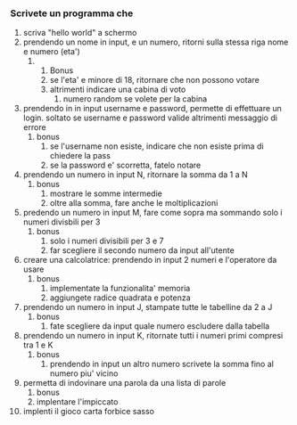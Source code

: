 ### Scrivete un programma che
1. scriva "hello world" a schermo
2. prendendo un nome in input, e un numero, ritorni sulla stessa riga nome e numero (eta')
   1. 1. Bonus
      2. se l'eta' e minore di 18, ritornare che non possono votare
      3. altrimenti indicare una cabina di voto
         1. numero random se volete per la cabina
3. prendendo in in input username e password, permette di effettuare un login. soltato se username e password valide altrimenti messaggio di errore
   1. bonus
      1. se l'username non esiste, indicare che non esiste prima di chiedere la pass
      2. se la password e' scorretta, fatelo notare
4. prendendo un numero in input N, ritornare la somma da 1 a N
   1. bonus
      1. mostrare le somme intermedie
      2. oltre alla somma, fare anche le moltiplicazioni
5. predendo un numero in input M, fare come sopra ma sommando solo i numeri divisbili per 3
   1. bonus
      1. solo i numeri divisibili per 3 e 7
      2. far scegliere il secondo numero da input all'utente
6. creare una calcolatrice: prendendo in input 2 numeri e l'operatore da usare
   1. bonus
      1. implementate la funzionalita' memoria
      2. aggiungete radice quadrata e potenza
7. prendendo un numero in input J, stampate tutte le tabelline da 2 a J
   1. bonus
      1. fate scegliere da input quale numero escludere dalla tabella
8. prendendo un numero in input K, ritornate tutti i numeri primi compresi tra 1 e K
   1. bonus
      1. prendendo in input un altro numero scrivete la somma fino al numero piu' vicino
9. permetta di indovinare una parola da una lista di parole
   1. bonus
   2. implentare l'impiccato
10. implenti il gioco carta forbice sasso